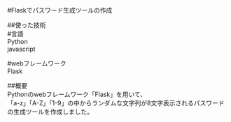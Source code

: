 #Flaskでパスワード生成ツールの作成  
  
##使った技術  
#言語  
Python  
javascript  
  
#webフレームワーク  
Flask  
  
##概要  
Pythonのwebフレームワーク「Flask」を用いて、  
「a-z」「A-Z」「1-9」の中からランダムな文字列が8文字表示されるパスワードの生成ツールを作成しました。  
